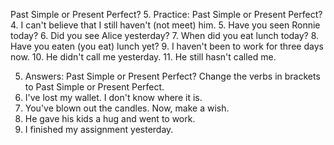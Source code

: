 Past Simple or Present Perfect?
5. Practice: Past Simple or Present Perfect?
4. I can't believe that I still haven't (not meet) him.
5. Have you seen  Ronnie today?
6. Did you see Alice yesterday?
7. When did you eat lunch today?
8. Have you eaten (you eat) lunch yet?
9. I haven't been to work for three days now.
10. He didn't call me yesterday.
11. He still hasn't called me.

5. Answers: Past Simple or Present Perfect?
Change the verbs in brackets to Past Simple or Present Perfect.
1. I've lost my wallet. I don't know where it is.
2. You've blown out the candles. Now, make a wish.
3. He gave his kids a hug and went to work.
4. I finished my assignment yesterday.


